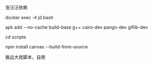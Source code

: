 宠汪汪依赖

docker exec -it jd bash

apk add --no-cache build-base g++ cairo-dev pango-dev giflib-dev

cd scripts

npm install canvas --build-from-source

搬运大佬脚本，自用
